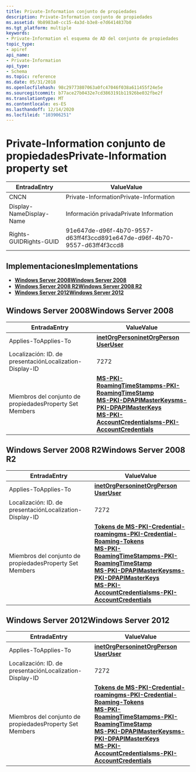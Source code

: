 ```yaml
---
title: Private-Information conjunto de propiedades
description: Private-Information conjunto de propiedades
ms.assetid: 9b8983a0-cc15-4a3d-b3e8-e7d6414837b0
ms.tgt_platform: multiple
keywords:
- Private-Information el esquema de AD del conjunto de propiedades
topic_type:
- apiref
api_name:
- Private-Information
api_type:
- Schema
ms.topic: reference
ms.date: 05/31/2018
ms.openlocfilehash: 98c29773807063a0fc47046f038a611455f24e5e
ms.sourcegitcommit: b77ace27b0432e7cd3863191b11926be032fbe2f
ms.translationtype: MT
ms.contentlocale: es-ES
ms.lasthandoff: 12/14/2020
ms.locfileid: "103906251"
---
```

# <a name="private-information-property-set"></a><span data-ttu-id="d8db8-104">Private-Information conjunto de propiedades</span><span class="sxs-lookup"><span data-stu-id="d8db8-104">Private-Information property set</span></span>



| <span data-ttu-id="d8db8-105">Entrada</span><span class="sxs-lookup"><span data-stu-id="d8db8-105">Entry</span></span> | <span data-ttu-id="d8db8-106">Value</span><span class="sxs-lookup"><span data-stu-id="d8db8-106">Value</span></span> |
|--------------|--------------------------------------|
| <span data-ttu-id="d8db8-107">CN</span><span class="sxs-lookup"><span data-stu-id="d8db8-107">CN</span></span>           | <span data-ttu-id="d8db8-108">Private-Information</span><span class="sxs-lookup"><span data-stu-id="d8db8-108">Private-Information</span></span>                  |
| <span data-ttu-id="d8db8-109">Display-Name</span><span class="sxs-lookup"><span data-stu-id="d8db8-109">Display-Name</span></span> | <span data-ttu-id="d8db8-110">Información privada</span><span class="sxs-lookup"><span data-stu-id="d8db8-110">Private Information</span></span>                  |
| <span data-ttu-id="d8db8-111">Rights-GUID</span><span class="sxs-lookup"><span data-stu-id="d8db8-111">Rights-GUID</span></span>  | <span data-ttu-id="d8db8-112">91e647de-d96f-4b70-9557-d63ff4f3ccd8</span><span class="sxs-lookup"><span data-stu-id="d8db8-112">91e647de-d96f-4b70-9557-d63ff4f3ccd8</span></span> |



## <a name="implementations"></a><span data-ttu-id="d8db8-113">Implementaciones</span><span class="sxs-lookup"><span data-stu-id="d8db8-113">Implementations</span></span>

-   [<span data-ttu-id="d8db8-114">**Windows Server 2008**</span><span class="sxs-lookup"><span data-stu-id="d8db8-114">**Windows Server 2008**</span></span>](#windows-server-2008)
-   [<span data-ttu-id="d8db8-115">**Windows Server 2008 R2**</span><span class="sxs-lookup"><span data-stu-id="d8db8-115">**Windows Server 2008 R2**</span></span>](#windows-server-2008-r2)
-   [<span data-ttu-id="d8db8-116">**Windows Server 2012**</span><span class="sxs-lookup"><span data-stu-id="d8db8-116">**Windows Server 2012**</span></span>](#windows-server-2012)

## <a name="windows-server-2008"></a><span data-ttu-id="d8db8-117">Windows Server 2008</span><span class="sxs-lookup"><span data-stu-id="d8db8-117">Windows Server 2008</span></span>



| <span data-ttu-id="d8db8-118">Entrada</span><span class="sxs-lookup"><span data-stu-id="d8db8-118">Entry</span></span> | <span data-ttu-id="d8db8-119">Value</span><span class="sxs-lookup"><span data-stu-id="d8db8-119">Value</span></span> |
|-------------------------|---------------------------------------------------------------------------------------------------------------------------------------------------------------------------------------------------------------------|
| <span data-ttu-id="d8db8-120">Applies-To</span><span class="sxs-lookup"><span data-stu-id="d8db8-120">Applies-To</span></span>              | [<span data-ttu-id="d8db8-121">**inetOrgPerson**</span><span class="sxs-lookup"><span data-stu-id="d8db8-121">**inetOrgPerson**</span></span>](c-inetorgperson.md)<br/> [<span data-ttu-id="d8db8-122">**User**</span><span class="sxs-lookup"><span data-stu-id="d8db8-122">**User**</span></span>](c-user.md)<br/>                                                                                                                               |
| <span data-ttu-id="d8db8-123">Localización: ID. de presentación</span><span class="sxs-lookup"><span data-stu-id="d8db8-123">Localization-Display-ID</span></span> | <span data-ttu-id="d8db8-124">72</span><span class="sxs-lookup"><span data-stu-id="d8db8-124">72</span></span>                                                                                                                                                                                                                  |
| <span data-ttu-id="d8db8-125">Miembros del conjunto de propiedades</span><span class="sxs-lookup"><span data-stu-id="d8db8-125">Property Set Members</span></span>    | [<span data-ttu-id="d8db8-126">**MS-PKI-RoamingTimeStamp**</span><span class="sxs-lookup"><span data-stu-id="d8db8-126">**ms-PKI-RoamingTimeStamp**</span></span>](a-mspkiroamingtimestamp.md)<br/> [<span data-ttu-id="d8db8-127">**MS-PKI-DPAPIMasterKeys**</span><span class="sxs-lookup"><span data-stu-id="d8db8-127">**ms-PKI-DPAPIMasterKeys**</span></span>](a-mspkidpapimasterkeys.md)<br/> [<span data-ttu-id="d8db8-128">**MS-PKI-AccountCredentials**</span><span class="sxs-lookup"><span data-stu-id="d8db8-128">**ms-PKI-AccountCredentials**</span></span>](a-mspkiaccountcredentials.md)<br/> |



## <a name="windows-server-2008-r2"></a><span data-ttu-id="d8db8-129">Windows Server 2008 R2</span><span class="sxs-lookup"><span data-stu-id="d8db8-129">Windows Server 2008 R2</span></span>



| <span data-ttu-id="d8db8-130">Entrada</span><span class="sxs-lookup"><span data-stu-id="d8db8-130">Entry</span></span> | <span data-ttu-id="d8db8-131">Value</span><span class="sxs-lookup"><span data-stu-id="d8db8-131">Value</span></span> |
|-------------------------|------------------------------------------------------------------------------------------------------------------------------------------------------------------------------------------------------------------------------------------------------------------------------------------------------------|
| <span data-ttu-id="d8db8-132">Applies-To</span><span class="sxs-lookup"><span data-stu-id="d8db8-132">Applies-To</span></span>              | [<span data-ttu-id="d8db8-133">**inetOrgPerson**</span><span class="sxs-lookup"><span data-stu-id="d8db8-133">**inetOrgPerson**</span></span>](c-inetorgperson.md)<br/> [<span data-ttu-id="d8db8-134">**User**</span><span class="sxs-lookup"><span data-stu-id="d8db8-134">**User**</span></span>](c-user.md)<br/>                                                                                                                                                                                                                      |
| <span data-ttu-id="d8db8-135">Localización: ID. de presentación</span><span class="sxs-lookup"><span data-stu-id="d8db8-135">Localization-Display-ID</span></span> | <span data-ttu-id="d8db8-136">72</span><span class="sxs-lookup"><span data-stu-id="d8db8-136">72</span></span>                                                                                                                                                                                                                                                                                                         |
| <span data-ttu-id="d8db8-137">Miembros del conjunto de propiedades</span><span class="sxs-lookup"><span data-stu-id="d8db8-137">Property Set Members</span></span>    | [<span data-ttu-id="d8db8-138">**Tokens de MS-PKI-Credential-roaming**</span><span class="sxs-lookup"><span data-stu-id="d8db8-138">**ms-PKI-Credential-Roaming-Tokens**</span></span>](a-mspki-credentialroamingtokens.md)<br/> [<span data-ttu-id="d8db8-139">**MS-PKI-RoamingTimeStamp**</span><span class="sxs-lookup"><span data-stu-id="d8db8-139">**ms-PKI-RoamingTimeStamp**</span></span>](a-mspkiroamingtimestamp.md)<br/> [<span data-ttu-id="d8db8-140">**MS-PKI-DPAPIMasterKeys**</span><span class="sxs-lookup"><span data-stu-id="d8db8-140">**ms-PKI-DPAPIMasterKeys**</span></span>](a-mspkidpapimasterkeys.md)<br/> [<span data-ttu-id="d8db8-141">**MS-PKI-AccountCredentials**</span><span class="sxs-lookup"><span data-stu-id="d8db8-141">**ms-PKI-AccountCredentials**</span></span>](a-mspkiaccountcredentials.md)<br/> |



## <a name="windows-server-2012"></a><span data-ttu-id="d8db8-142">Windows Server 2012</span><span class="sxs-lookup"><span data-stu-id="d8db8-142">Windows Server 2012</span></span>



| <span data-ttu-id="d8db8-143">Entrada</span><span class="sxs-lookup"><span data-stu-id="d8db8-143">Entry</span></span> | <span data-ttu-id="d8db8-144">Value</span><span class="sxs-lookup"><span data-stu-id="d8db8-144">Value</span></span> |
|-------------------------|------------------------------------------------------------------------------------------------------------------------------------------------------------------------------------------------------------------------------------------------------------------------------------------------------------|
| <span data-ttu-id="d8db8-145">Applies-To</span><span class="sxs-lookup"><span data-stu-id="d8db8-145">Applies-To</span></span>              | [<span data-ttu-id="d8db8-146">**inetOrgPerson**</span><span class="sxs-lookup"><span data-stu-id="d8db8-146">**inetOrgPerson**</span></span>](c-inetorgperson.md)<br/> [<span data-ttu-id="d8db8-147">**User**</span><span class="sxs-lookup"><span data-stu-id="d8db8-147">**User**</span></span>](c-user.md)<br/>                                                                                                                                                                                                                      |
| <span data-ttu-id="d8db8-148">Localización: ID. de presentación</span><span class="sxs-lookup"><span data-stu-id="d8db8-148">Localization-Display-ID</span></span> | <span data-ttu-id="d8db8-149">72</span><span class="sxs-lookup"><span data-stu-id="d8db8-149">72</span></span>                                                                                                                                                                                                                                                                                                         |
| <span data-ttu-id="d8db8-150">Miembros del conjunto de propiedades</span><span class="sxs-lookup"><span data-stu-id="d8db8-150">Property Set Members</span></span>    | [<span data-ttu-id="d8db8-151">**Tokens de MS-PKI-Credential-roaming**</span><span class="sxs-lookup"><span data-stu-id="d8db8-151">**ms-PKI-Credential-Roaming-Tokens**</span></span>](a-mspki-credentialroamingtokens.md)<br/> [<span data-ttu-id="d8db8-152">**MS-PKI-RoamingTimeStamp**</span><span class="sxs-lookup"><span data-stu-id="d8db8-152">**ms-PKI-RoamingTimeStamp**</span></span>](a-mspkiroamingtimestamp.md)<br/> [<span data-ttu-id="d8db8-153">**MS-PKI-DPAPIMasterKeys**</span><span class="sxs-lookup"><span data-stu-id="d8db8-153">**ms-PKI-DPAPIMasterKeys**</span></span>](a-mspkidpapimasterkeys.md)<br/> [<span data-ttu-id="d8db8-154">**MS-PKI-AccountCredentials**</span><span class="sxs-lookup"><span data-stu-id="d8db8-154">**ms-PKI-AccountCredentials**</span></span>](a-mspkiaccountcredentials.md)<br/> |



 

 





